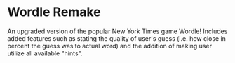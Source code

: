 # Wordle Remake
An upgraded version of the popular New York Times game Wordle! Includes added features such as stating the quality of user's guess (i.e. how close in percent the guess was to actual word) and the addition of making user utilize all available "hints". 
